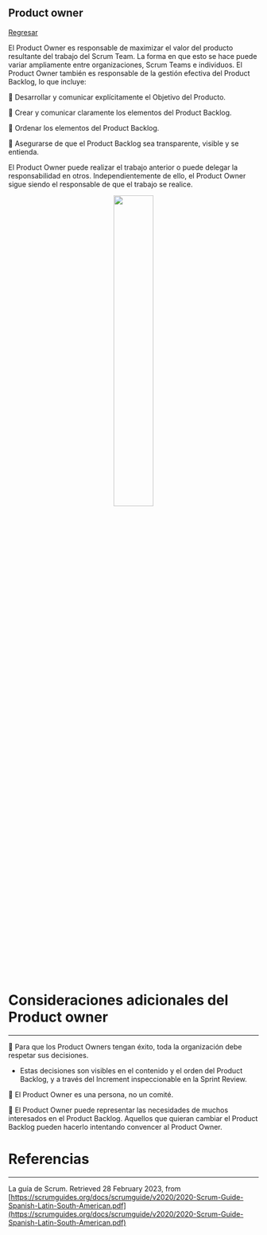 ## Product owner

[Regresar](/CodingBootcampsESPOL-SCRUM/)

El Product Owner es responsable de maximizar el valor del producto resultante del trabajo del Scrum Team. La forma en que esto se hace puede variar ampliamente entre organizaciones, Scrum Teams e individuos.
El Product Owner también es responsable de la gestión efectiva del Product Backlog, lo que incluye:

🔹 Desarrollar y comunicar explícitamente el Objetivo del Producto.

🔹 Crear y comunicar claramente los elementos del Product Backlog. 

🔹 Ordenar los elementos del Product Backlog. 

🔹 Asegurarse de que el Product Backlog sea transparente, visible y se entienda.

El Product Owner puede realizar el trabajo anterior o puede delegar la responsabilidad en otros. Independientemente de ello, el Product Owner sigue siendo el responsable de que el trabajo se realice.

<p align="center">
<img src="https://media.giphy.com/media/v1.Y2lkPTc5MGI3NjExNzNhYzcxNzk1YzE2ZmViYjNjODgyNmU5MGJjYmE5OTM5NmU5ODY3NSZjdD1n/9xBkeTB5XY1ahOqgMW/giphy.gif" width="40%"/>
</p>

Consideraciones adicionales del Product owner
===========

* * *
🔹 Para que los Product Owners tengan éxito, toda la organización debe respetar sus decisiones. 
   + Estas decisiones son visibles en el contenido y el orden del Product Backlog, y a través del Increment inspeccionable en la Sprint Review.

🔹 El Product Owner es una persona, no un comité.

🔹 El Product Owner puede representar las necesidades de muchos interesados en el Product Backlog. Aquellos que quieran cambiar el Product Backlog pueden hacerlo intentando convencer al Product Owner.

Referencias 
===========

* * *

La guía de Scrum. Retrieved 28 February 2023, from [https://scrumguides.org/docs/scrumguide/v2020/2020-Scrum-Guide-Spanish-Latin-South-American.pdf](https://scrumguides.org/docs/scrumguide/v2020/2020-Scrum-Guide-Spanish-Latin-South-American.pdf)